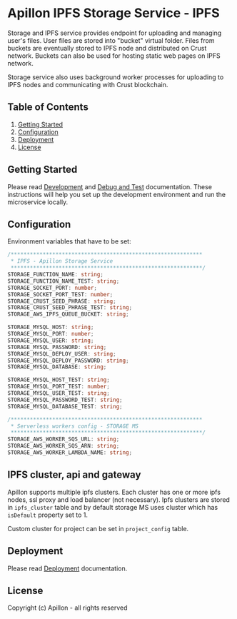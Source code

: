 # Apillon IPFS Storage Service - IPFS

Storage and IPFS service provides endpoint for uploading and managing user's files. User files are stored into "bucket" virtual folder. Files from buckets are eventually stored to IPFS node and distributed on Crust network. Buckets can also be used for hosting static web pages on IPFS network.

Storage service also uses background worker processes for uploading to IPFS nodes and communicating with Crust blockchain.

## Table of Contents

1. [Getting Started](#getting-started)
2. [Configuration](#configuration)
3. [Deployment](#deployment)
4. [License](#license)

## Getting Started

Please read [Development](../../docs/development.md) and [Debug and Test](../../docs/debug-and-test.md) documentation. These instructions will help you set up the development environment and run the microservice locally.

## Configuration

Environment variables that have to be set:

```ts
/************************************************************
 * IPFS - Apillon Storage Service
 ************************************************************/
STORAGE_FUNCTION_NAME: string;
STORAGE_FUNCTION_NAME_TEST: string;
STORAGE_SOCKET_PORT: number;
STORAGE_SOCKET_PORT_TEST: number;
STORAGE_CRUST_SEED_PHRASE: string;
STORAGE_CRUST_SEED_PHRASE_TEST: string;
STORAGE_AWS_IPFS_QUEUE_BUCKET: string;

STORAGE_MYSQL_HOST: string;
STORAGE_MYSQL_PORT: number;
STORAGE_MYSQL_USER: string;
STORAGE_MYSQL_PASSWORD: string;
STORAGE_MYSQL_DEPLOY_USER: string;
STORAGE_MYSQL_DEPLOY_PASSWORD: string;
STORAGE_MYSQL_DATABASE: string;

STORAGE_MYSQL_HOST_TEST: string;
STORAGE_MYSQL_PORT_TEST: number;
STORAGE_MYSQL_USER_TEST: string;
STORAGE_MYSQL_PASSWORD_TEST: string;
STORAGE_MYSQL_DATABASE_TEST: string;

/************************************************************
 * Serverless workers config - STORAGE MS
 ************************************************************/
STORAGE_AWS_WORKER_SQS_URL: string;
STORAGE_AWS_WORKER_SQS_ARN: string;
STORAGE_AWS_WORKER_LAMBDA_NAME: string;
```

## IPFS cluster, api and gateway

Apillon supports multiple ipfs clusters. Each cluster has one or more ipfs nodes, ssl proxy and load balancer (not necessary).
Ipfs clusters are stored in `ipfs_cluster` table and by default storage MS uses cluster which has `isDefault` property set to 1.

Custom cluster for project can be set in `project_config` table.

## Deployment

Please read [Deployment](../../docs/deployment.md) documentation.

## License

Copyright (c) Apillon - all rights reserved
